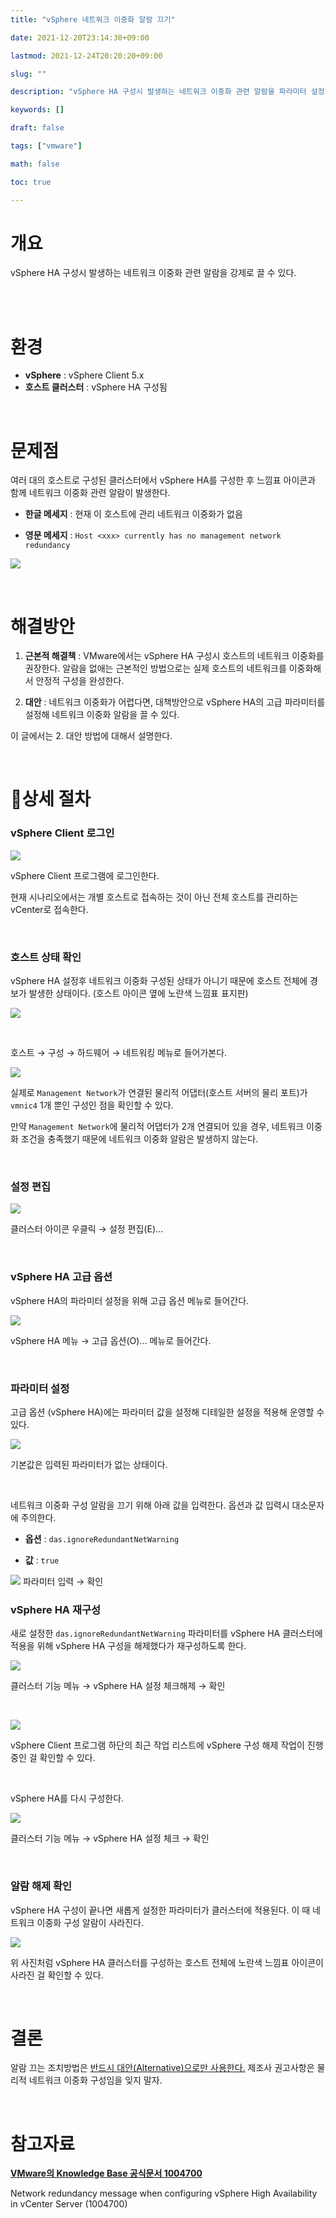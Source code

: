 ```yaml
---
title: "vSphere 네트워크 이중화 알람 끄기"

date: 2021-12-20T23:14:30+09:00

lastmod: 2021-12-24T20:20:20+09:00

slug: ""

description: "vSphere HA 구성시 발생하는 네트워크 이중화 관련 알람을 파라미터 설정을 통해 강제로 끄는 방법을 소개합니다."

keywords: []

draft: false

tags: ["vmware"]

math: false

toc: true

---
```


# 개요

vSphere HA 구성시 발생하는 네트워크 이중화 관련 알람을 강제로 끌 수 있다.  
<br>

<br>

# 환경

- **vSphere** : vSphere Client 5.x  
- **호스트 클러스터** : vSphere HA 구성됨  

<br>

# 문제점

여러 대의 호스트로 구성된 클러스터에서 vSphere HA를 구성한 후 느낌표 아이콘과 함께 네트워크 이중화 관련 알람이 발생한다.  

- **한글 메세지** : 현재 이 호스트에 관리 네트워크 이중화가 없음

- **영문 메세지** : `Host <xxx> currently has no management network redundancy`

![](./1.jpg)

<br>

# 

# 해결방안

1. **근본적 해결책** : VMware에서는 vSphere HA 구성시 호스트의 네트워크 이중화를 권장한다. 알람을 없애는 근본적인 방법으로는 실제 호스트의 네트워크를 이중화해서 안정적 구성을 완성한다.

2. **대안** : 네트워크 이중화가 어렵다면, 대책방안으로 vSphere HA의 고급 파라미터를 설정해 네트워크 이중화 알람을 끌 수 있다.

이 글에서는 2. 대안 방법에 대해서 설명한다.

<br>

# 상세 절차

### vSphere Client 로그인

![](./0.jpg)

vSphere Client 프로그램에 로그인한다.  

현재 시나리오에서는 개별 호스트로 접속하는 것이 아닌 전체 호스트를 관리하는 vCenter로 접속한다.  

<br>

### 호스트 상태 확인

vSphere HA 설정후 네트워크 이중화 구성된 상태가 아니기 때문에 호스트 전체에 경보가 발생한 상태이다. (호스트 아이콘 옆에 노란색 느낌표 표지판)  

![](./1.jpg)

<br>

호스트 → 구성 → 하드웨어 → 네트워킹 메뉴로 들어가본다.  

![](./2.jpg)

실제로 `Management Network`가 연결된 물리적 어댑터(호스트 서버의 물리 포트)가 `vmnic4` 1개 뿐인 구성인 점을 확인할 수 있다.  

만약 `Management Network`에 물리적 어댑터가 2개 연결되어 있을 경우, 네트워크 이중화 조건을 충족했기 때문에 네트워크 이중화 알람은 발생하지 않는다.  

<br>

### 설정 편집

![](./3.jpg)

클러스터 아이콘 우클릭 → 설정 편집(E)...  

<br>

### vSphere HA 고급 옵션

vSphere HA의 파라미터 설정을 위해 고급 옵션 메뉴로 들어간다.

![](./4.jpg)

vSphere HA 메뉴 → 고급 옵션(O)... 메뉴로 들어간다.  

<br>

### 파라미터 설정

고급 옵션 (vSphere HA)에는 파라미터 값을 설정해 디테일한 설정을 적용해 운영할 수 있다.

![](./5.jpg)

기본값은 입력된 파라미터가 없는 상태이다.  

<br>

네트워크 이중화 구성 알람을 끄기 위해 아래 값을 입력한다. 옵션과 값 입력시 대소문자에 주의한다.  

- **옵션** : `das.ignoreRedundantNetWarning`

- **값** : `true`

![](./6.jpg)
파라미터 입력 → 확인
<br>

### vSphere HA 재구성

새로 설정한 `das.ignoreRedundantNetWarning` 파라미터를 vSphere HA 클러스터에 적용을 위해 vSphere HA 구성을 해제했다가 재구성하도록 한다.

![](./7.jpg)

클러스터 기능 메뉴 → vSphere HA 설정 체크해제 → 확인  

<br>

![](./8.jpg)

vSphere Client 프로그램 하단의 최근 작업 리스트에 vSphere 구성 해제 작업이 진행중인 걸 확인할 수 있다.  

<br>

vSphere HA를 다시 구성한다.  

![](./9.jpg)

클러스터 기능 메뉴 → vSphere HA 설정 체크 → 확인  

<br>

### 알람 해제 확인

vSphere HA 구성이 끝나면 새롭게 설정한 파라미터가 클러스터에 적용된다. 이 때 네트워크 이중화 구성 알람이 사라진다.

![](./10.jpg)

위 사진처럼 vSphere HA 클러스터를 구성하는 호스트 전체에 노란색 느낌표 아이콘이 사라진 걸 확인할 수 있다.  

<br>

# 결론

알람 끄는 조치방법은 <u>반드시 대안(Alternative)으로만 사용한다.</u> 제조사 권고사항은 물리적 네트워크 이중화 구성임을 잊지 말자.  

<br>

# 참고자료

**[VMware의 Knowledge Base 공식문서 1004700](https://kb.vmware.com/s/article/1004700)**

Network redundancy message when configuring vSphere High Availability in vCenter Server (1004700)
